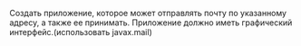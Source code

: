 Создать приложение, которое может отправлять почту по указанному адресу, а также ее принимать. 
Приложение должно иметь графический интерфейс.(использовать javax.mail)